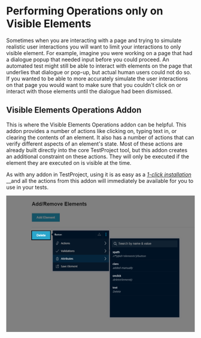 # Performing Operations only on Visible Elements

Sometimes when you are interacting with a page and trying to simulate realistic user interactions you will want to limit your interactions to only visible element. For example, imagine you were working on a page that had a dialogue popup that needed input before you could proceed. An automated test might still be able to interact with elements on the page that underlies that dialogue or pop-up, but actual human users could not do so. If you wanted to be able to more accurately simulate the user interactions on that page you would want to make sure that you couldn't click on or interact with those elements until the dialogue had been dismissed.

## Visible Elements Operations Addon

This is where the Visible Elements Operations addon can be helpful. This addon provides a number of actions like clicking on, typing text in, or clearing the contents of an element. It also has a number of actions that can verify different aspects of an element's state. Most of these actions are already built directly into the core TestProject tool, but this addon creates an additional constraint on these actions. They will only be executed if the element they are executed on is visible at the time. 

As with any addon in TestProject, using it is as easy as a [_1-click installation_](../testproject-addons/installing-community-addons-from-the-store.md) __and all the actions from this addon will immediately be available for you to use in your tests. 

![Install Visible Elements Operations Addon](../.gitbook/assets/image%20%28140%29.png)

